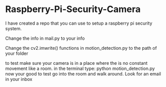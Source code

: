 # Raspberry-Pi-Security-Camera
I have created a repo that you can use to setup a raspberry pi security system.



Change the info in mail.py to your info

Change the cv2.imwrite() functions in motion_detection.py to the path of your folder

to test make sure your camera is in a place where the is no constant movement like a room. 
in the terminal type: python motion_detection.py
now your good to test
go into the room and walk around. Look for an email in your inbox

